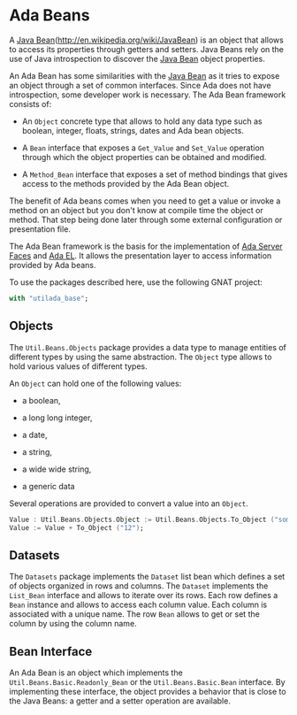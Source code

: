 # Ada Beans
A [Java Bean](https://en.wikipedia.org/wiki/JavaBean)(http://en.wikipedia.org/wiki/JavaBean) is an object that
allows to access its properties through getters and setters. Java Beans
rely on the use of Java introspection to discover the [Java Bean](https://en.wikipedia.org/wiki/JavaBean) object properties.

An Ada Bean has some similarities with the [Java Bean](https://en.wikipedia.org/wiki/JavaBean) as it tries to expose
an object through a set of common interfaces.  Since Ada does not have introspection,
some developer work is necessary. The Ada Bean framework consists of:

  * An `Object` concrete type that allows to hold any data type such
 as boolean, integer, floats, strings, dates and Ada bean objects.

  * A `Bean` interface that exposes a `Get_Value` and `Set_Value`
 operation through which the object properties can be obtained and modified.

  * A `Method_Bean` interface that exposes a set of method bindings
 that gives access to the methods provided by the Ada Bean object.

The benefit of Ada beans comes when you need to get a value or invoke
a method on an object but you don't know at compile time the object or method.
That step being done later through some external configuration or presentation file.

The Ada Bean framework is the basis for the implementation of
[Ada Server Faces](https://github.com/stcarrez/ada-asf) and [Ada EL](https://github.com/stcarrez/ada-el).  It allows the presentation layer to
access information provided by Ada beans.

To use the packages described here, use the following GNAT project:

```Ada
with "utilada_base";
```

## Objects
The `Util.Beans.Objects` package provides a data type to manage entities of different types
by using the same abstraction.  The `Object` type allows to hold various values of different
types.

An `Object` can hold one of the following values:

  * a boolean,

  * a long long integer,

  * a date,

  * a string,

  * a wide wide string,

  * a generic data

Several operations are provided to convert a value into an `Object`.

```Ada
Value : Util.Beans.Objects.Object := Util.Beans.Objects.To_Object ("something");
Value := Value + To_Object ("12");
```
## Datasets
The `Datasets` package implements the `Dataset` list bean which
defines a set of objects organized in rows and columns.  The `Dataset`
implements the `List_Bean` interface and allows to iterate over its rows.
Each row defines a `Bean` instance and allows to access each column value.
Each column is associated with a unique name.  The row `Bean` allows to
get or set the column by using the column name.
## Bean Interface
An Ada Bean is an object which implements the `Util.Beans.Basic.Readonly_Bean` or the
`Util.Beans.Basic.Bean` interface.  By implementing these interface, the object provides
a behavior that is close to the Java Beans: a getter and a setter operation are available.


